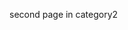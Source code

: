 <!-- ---
title: second page in category2
date: 2017-09-21
tags:
 - tag4
categories: 
 - category2
--- -->

second page in category2